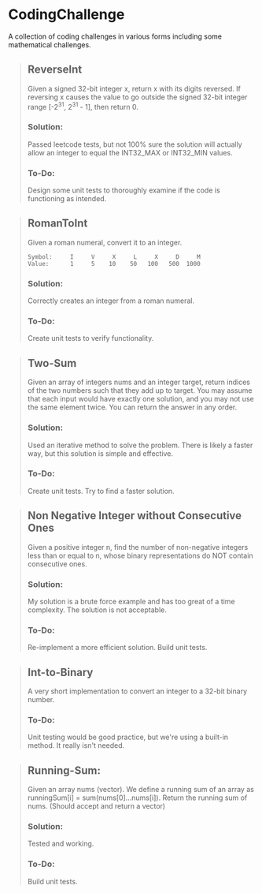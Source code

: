 # CodingChallenge
A collection of coding challenges in various forms including some mathematical challenges.

> ## ReverseInt
> Given a signed 32-bit integer x, return x with its digits reversed. If reversing x causes the value to go outside the signed 32-bit integer range [-2<sup>31</sup>, 2<sup>31</sup> - 1], then return 0.
> ### Solution:
> Passed leetcode tests, but not 100% sure the solution will actually allow an integer to equal the INT32_MAX or INT32_MIN values.
> ### To-Do:
> Design some unit tests to thoroughly examine if the code is functioning as intended.

> ## RomanToInt
> Given a roman numeral, convert it to an integer.
> ```
> Symbol:     I     V     X     L     X     D     M
> Value:      1     5    10    50   100   500  1000
> ```
> ### Solution:
> Correctly creates an integer from a roman numeral.
> 
> ### To-Do:
> Create unit tests to verify functionality.

> ## Two-Sum
> Given an array of integers nums and an integer target, return indices of the two numbers such that they add up to target. 
> You may assume that each input would have exactly one solution, and you may not use the same element twice. 
> You can return the answer in any order.
> 
> ### Solution:
> Used an iterative method to solve the problem. There is likely a faster way, but this solution is simple and effective.
> 
> ### To-Do:
> Create unit tests. Try to find a faster solution.

> ## Non Negative Integer without Consecutive Ones
> Given a positive integer n, find the number of non-negative integers less than or equal to n, whose binary representations do NOT contain consecutive ones.
>
> ### Solution:
> My solution is a brute force example and has too great of a time complexity. The solution is not acceptable.
> 
> ### To-Do:
> Re-implement a more efficient solution. Build unit tests.

> ## Int-to-Binary
> A very short implementation to convert an integer to a 32-bit binary number.
> 
> ### To-Do:
> Unit testing would be good practice, but we're using a built-in method. It really isn't needed.

> ## Running-Sum:
> Given an array nums (vector). We define a running sum of an array as runningSum[i] = sum(nums[0]…nums[i]). 
> Return the running sum of nums. (Should accept and return a vector)
> 
> ### Solution:
> Tested and working.
> 
> ### To-Do:
> Build unit tests.
> 